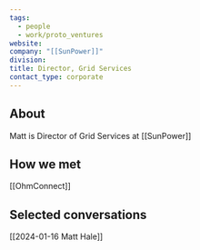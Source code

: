 ```yaml
---
tags:
  - people
  - work/proto_ventures
website: 
company: "[[SunPower]]"
division: 
title: Director, Grid Services
contact_type: corporate
---
```

## About
Matt is Director of Grid Services at [[SunPower]]

## How we met
[[OhmConnect]]

## Selected conversations
[[2024-01-16 Matt Hale]]